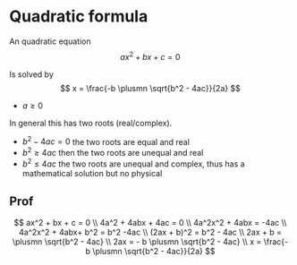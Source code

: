 # Quadratic formula
An quadratic equation
$$
ax^2 + bx + c = 0
$$

Is solved by
$$
x = \frac{-b \plusmn \sqrt{b^2 - 4ac}}{2a}
$$

* $a \ge 0$

In general this has two roots (real/complex).
* $b^2-4ac = 0$ the two roots are equal and real
* $b^2 \ge 4ac$ then the two roots are unequal and real
* $b^2 \le 4ac$ the two roots are unequal and complex, thus has a mathematical solution but no physical

## Prof

$$
ax^2 + bx + c = 0 \\
4a^2 + 4abx + 4ac = 0 \\
4a^2x^2 + 4abx = -4ac \\
4a^2x^2 + 4abx+ b^2 = b^2 -4ac \\
(2ax + b)^2 = b^2 - 4ac \\
2ax + b = \plusmn \sqrt{b^2 - 4ac} \\
2ax = - b \plusmn \sqrt{b^2 - 4ac} \\
x = \frac{- b \plusmn \sqrt{b^2 - 4ac}}{2a}
$$

